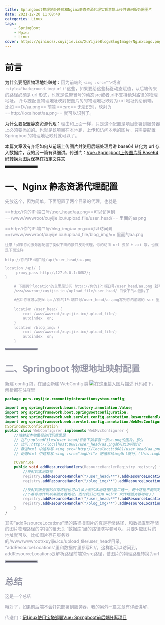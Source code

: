 ```yaml
---
title: Springboot物理地址映射和Nginx静态资源代理实现前端上传并访问服务器图片
date: 2021-12-20 11:08:40
categories: Linux
tags:
    - SpringBoot
    - Nginx
    - Linux
cover: https://qiniuoss.xuyijie.icu/XuYijieBlog/BlogImage/NginxLogo.png
---
```

# 前言

为什么要配置物理地址映射：<font color=#999AAA >因为前端的 `<img :src="">`或者 `:style="background-img(url)"`这些，如果要给这些标签动态赋值，从后端传来的路径必须是 url 形式，也就是说带冒号的动态src或者url不支持绝对路径的物理地址。 所以要配置物理地址映射把图片的的物理地址映射为 url 地址传给前端。比如 ==D:/aa.png== 前端 ==:src== 无法识别，映射为 ==http://localhost/aa.png== 就可以识别了。</font>

为什么要配置静态资源代理：<font color=#999AAA >理由和上面一样，只是这个配置是项目部署到服务器上必须要添加的。也就是说项目在本地跑，上传和访问本地的图片，只需要配置Springboot的物理地址映射就可以了。</font>

本篇文章没有介绍如何从前端上传图片并使用后端处理后讲 base64 转化为 url 存入数据库，我的另一篇有详细讲。传送门：[Vue+Springboot上传图片将 Base64 码转换为图片保存在指定文件夹](https://blog.csdn.net/qq_48922459/article/details/122054809)

<hr style=" border:solid; width:100px; height:1px;" color=#000000 size=1">


# 一、Nginx 静态资源代理配置


<font color=#999AAA >先放这个，因为简单，下面配置了两个目录的代理，也就是

==http://你的IP:端口号/user_head/aa.png==可以访问到 ==/www/wwwroot/xuyijie.icu/upload_file/user_head/== 里面的aa.png

==http://你的IP:端口号/blog_img/aa.png==可以访问到 ==/www/wwwroot/xuyijie.icu/upload_file/blog_img/== 里面的aa.png

`注意！如果你的服务器配置了类似下面的接口反向代理，你的访问 url 要加上 api 哦，也就是下面这样`

`http://你的IP:端口号/api/user_head/aa.png`

```html
location /api/ {
     proxy_pass http://127.0.0.1:8082/;
}
```


```html
	# 下面两个location的意思是访问 http://你的IP:端口号/user_head/aa.png 就可以访问到在 
	/www/wwwroot/xuyijie.icu/upload_file/user_head/ 目录下的aa图片了
	
	#然后你就可以把http://你的IP:端口号/user_head/aa.png写到你的前端的 scr 里面就可以访问到了
	
	location /user_head/ {
		root /www/wwwroot/xuyijie.icu/upload_file/;
		autoindex  on;
	}
	location /blog_img/ {
		root /www/wwwroot/xuyijie.icu/upload_file/;
		autoindex  on;
	}
```


<hr style=" border:solid; width:100px; height:1px;" color=#000000 size=1">

# 二、Springboot 物理地址映射配置

<font color=#999AAA >新建 config 包，在里面新建 WebConfig 类
![在这里插入图片描述](https://qiniuoss.xuyijie.icu/XuYijieBlog/BlogImage/Springboot静态资源映射0.png)
<font color=#999AAA >代码如下，解析都在注释里


```java
package pers.xuyijie.communityinteractionsystem.config;

import org.springframework.beans.factory.annotation.Value;
import org.springframework.boot.SpringBootConfiguration;
import org.springframework.web.servlet.config.annotation.ResourceHandlerRegistry;
import org.springframework.web.servlet.config.annotation.WebMvcConfigurer;
@SpringBootConfiguration
public class WebConfigurer implements WebMvcConfigurer {
    //映射到本地路径的代码意思是
    // 在F:/uploadFiles/user_head/目录下如果有一张aa.png的图片，那么
    // 访问：http://localhost:8081/user_head/aa.png就可以访问到它
    // 静态html 中这样写 <img src="http://localhost:8081/user_head/aa.png">
    // 动态html 中这样写 <img :src="imgUrl"> 把值赋给imgUrl就行，(this.imgUrl="http://localhost:8081/user_head/aa.png")

    @Override
    public void addResourceHandlers(ResourceHandlerRegistry registry) {
        //映射到本地路径
	    registry.addResourceHandler("/user_head/**").addResourceLocations("file:F:/uploadFiles/user_head/");
	    registry.addResourceHandler("/blog_img/**").addResourceLocations("file:F:/uploadFiles/blog_img/");

        //映射到服务器的保存路径也可以(和上面的本地路径只能二选一，两个路径不能同时生效）
        //不推荐用代码映射服务器地址，因为我们已经用 Nginx 来代理服务器地址了)
        registry.addResourceHandler("/user_head/**").addResourceLocations("file:/www/wwwroot/xuyijie.icu/upload_file/user_head/");
        registry.addResourceHandler("/blog_img/**").addResourceLocations("file:/www/wwwroot/xuyijie.icu/upload_file/blog_img/")
    }
}
```

<font color=#999AAA >其实“addResourceLocations”里的路径指图片的真是存储路径，和数据库里存储的图片物理路径的字段的值无关
“数据库”里的路径瞎写都可以，只要对应图片的地址就可以，比如图片存在服务器的/www/wwwroot/xuyijie.icu/upload_file/user_head/目录，
“addResourceLocations”里和数据库里都写F://，这样也可以访问到，addResourceLocations是解析路径前端的:src路径，使图片的物理路径转换为url


<hr style=" border:solid; width:100px; height:1px;" color=#000000 size=1">

# 总结


<font color=#999AAA >这是一个总结

<font color=#999AAA >哦对了，如果前后端不会打包部署到服务器，我的另外一篇文章有详细讲解，

传送门：[记Linux使用宝塔部署Vue+Springboot前后端分离项目](https://blog.csdn.net/qq_48922459/article/details/121901441?spm=1001.2014.3001.5501)
